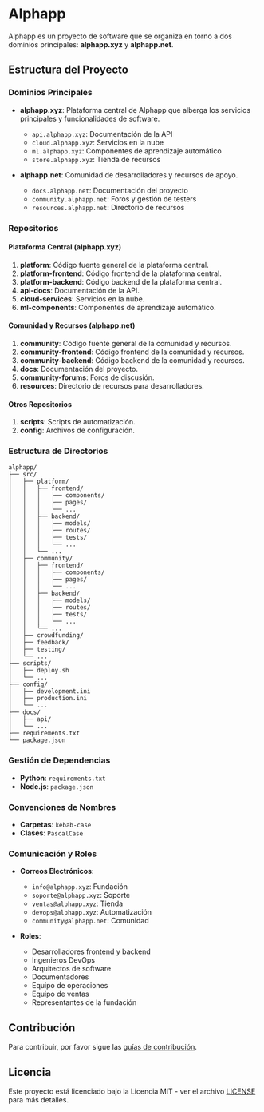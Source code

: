 # Alphapp

Alphapp es un proyecto de software que se organiza en torno a dos dominios principales: **alphapp.xyz** y **alphapp.net**.

## Estructura del Proyecto

### Dominios Principales

- **alphapp.xyz**: Plataforma central de Alphapp que alberga los servicios principales y funcionalidades de software.
  - `api.alphapp.xyz`: Documentación de la API
  - `cloud.alphapp.xyz`: Servicios en la nube
  - `ml.alphapp.xyz`: Componentes de aprendizaje automático
  - `store.alphapp.xyz`: Tienda de recursos

- **alphapp.net**: Comunidad de desarrolladores y recursos de apoyo.
  - `docs.alphapp.net`: Documentación del proyecto
  - `community.alphapp.net`: Foros y gestión de testers
  - `resources.alphapp.net`: Directorio de recursos

### Repositorios

#### Plataforma Central (alphapp.xyz)

1. **platform**: Código fuente general de la plataforma central.
2. **platform-frontend**: Código frontend de la plataforma central.
3. **platform-backend**: Código backend de la plataforma central.
4. **api-docs**: Documentación de la API.
5. **cloud-services**: Servicios en la nube.
6. **ml-components**: Componentes de aprendizaje automático.

#### Comunidad y Recursos (alphapp.net)

1. **community**: Código fuente general de la comunidad y recursos.
2. **community-frontend**: Código frontend de la comunidad y recursos.
3. **community-backend**: Código backend de la comunidad y recursos.
4. **docs**: Documentación del proyecto.
5. **community-forums**: Foros de discusión.
6. **resources**: Directorio de recursos para desarrolladores.

#### Otros Repositorios

1. **scripts**: Scripts de automatización.
2. **config**: Archivos de configuración.

### Estructura de Directorios

```plaintext
alphapp/
├── src/
│   ├── platform/
│   │   ├── frontend/
│   │   │   ├── components/
│   │   │   ├── pages/
│   │   │   └── ...
│   │   ├── backend/
│   │   │   ├── models/
│   │   │   ├── routes/
│   │   │   ├── tests/
│   │   │   └── ...
│   │   └── ...
│   ├── community/
│   │   ├── frontend/
│   │   │   ├── components/
│   │   │   ├── pages/
│   │   │   └── ...
│   │   ├── backend/
│   │   │   ├── models/
│   │   │   ├── routes/
│   │   │   ├── tests/
│   │   │   └── ...
│   │   └── ...
│   ├── crowdfunding/
│   ├── feedback/
│   ├── testing/
│   └── ...
├── scripts/
│   ├── deploy.sh
│   └── ...
├── config/
│   ├── development.ini
│   ├── production.ini
│   └── ...
├── docs/
│   ├── api/
│   └── ...
├── requirements.txt
└── package.json
```

### Gestión de Dependencias

- **Python**: `requirements.txt`
- **Node.js**: `package.json`

### Convenciones de Nombres

- **Carpetas**: `kebab-case`
- **Clases**: `PascalCase`

### Comunicación y Roles

- **Correos Electrónicos**: 
  - `info@alphapp.xyz`: Fundación
  - `soporte@alphapp.xyz`: Soporte
  - `ventas@alphapp.xyz`: Tienda
  - `devops@alphapp.xyz`: Automatización
  - `community@alphapp.net`: Comunidad

- **Roles**:
  - Desarrolladores frontend y backend
  - Ingenieros DevOps
  - Arquitectos de software
  - Documentadores
  - Equipo de operaciones
  - Equipo de ventas
  - Representantes de la fundación

## Contribución

Para contribuir, por favor sigue las [guías de contribución](docs/CONTRIBUTING.md).

## Licencia

Este proyecto está licenciado bajo la Licencia MIT - ver el archivo [LICENSE](LICENSE) para más detalles.
```
